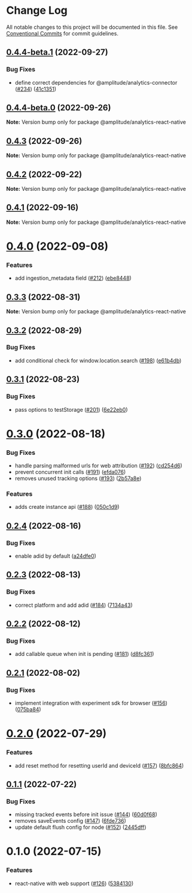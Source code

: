# Change Log

All notable changes to this project will be documented in this file.
See [Conventional Commits](https://conventionalcommits.org) for commit guidelines.

## [0.4.4-beta.1](https://github.com/amplitude/Amplitude-TypeScript/compare/@amplitude/analytics-react-native@0.4.4-beta.0...@amplitude/analytics-react-native@0.4.4-beta.1) (2022-09-27)


### Bug Fixes

* define correct dependencies for @amplitude/analytics-connector ([#234](https://github.com/amplitude/Amplitude-TypeScript/issues/234)) ([41c1351](https://github.com/amplitude/Amplitude-TypeScript/commit/41c1351e441b890b016ba123c4ed5747a4c33adb))





## [0.4.4-beta.0](https://github.com/amplitude/Amplitude-TypeScript/compare/@amplitude/analytics-react-native@0.4.3...@amplitude/analytics-react-native@0.4.4-beta.0) (2022-09-26)

**Note:** Version bump only for package @amplitude/analytics-react-native





## [0.4.3](https://github.com/amplitude/Amplitude-TypeScript/compare/@amplitude/analytics-react-native@0.4.2...@amplitude/analytics-react-native@0.4.3) (2022-09-26)

**Note:** Version bump only for package @amplitude/analytics-react-native





## [0.4.2](https://github.com/amplitude/Amplitude-TypeScript/compare/@amplitude/analytics-react-native@0.4.1...@amplitude/analytics-react-native@0.4.2) (2022-09-22)

**Note:** Version bump only for package @amplitude/analytics-react-native





## [0.4.1](https://github.com/amplitude/Amplitude-TypeScript/compare/@amplitude/analytics-react-native@0.4.0...@amplitude/analytics-react-native@0.4.1) (2022-09-16)

**Note:** Version bump only for package @amplitude/analytics-react-native





# [0.4.0](https://github.com/amplitude/Amplitude-TypeScript/compare/@amplitude/analytics-react-native@0.3.3...@amplitude/analytics-react-native@0.4.0) (2022-09-08)


### Features

* add ingestion_metadata field ([#212](https://github.com/amplitude/Amplitude-TypeScript/issues/212)) ([ebe8448](https://github.com/amplitude/Amplitude-TypeScript/commit/ebe8448b23609134f846e18da2e769158ca30bf1))





## [0.3.3](https://github.com/amplitude/Amplitude-TypeScript/compare/@amplitude/analytics-react-native@0.3.2...@amplitude/analytics-react-native@0.3.3) (2022-08-31)

**Note:** Version bump only for package @amplitude/analytics-react-native





## [0.3.2](https://github.com/amplitude/Amplitude-TypeScript/compare/@amplitude/analytics-react-native@0.3.1...@amplitude/analytics-react-native@0.3.2) (2022-08-29)


### Bug Fixes

* add conditional check for window.location.search ([#198](https://github.com/amplitude/Amplitude-TypeScript/issues/198)) ([e61b4db](https://github.com/amplitude/Amplitude-TypeScript/commit/e61b4db25e2e7677a3dcb2c8e71f26bcac9a9fd5))





## [0.3.1](https://github.com/amplitude/Amplitude-TypeScript/compare/@amplitude/analytics-react-native@0.3.0...@amplitude/analytics-react-native@0.3.1) (2022-08-23)


### Bug Fixes

* pass options to testStorage ([#201](https://github.com/amplitude/Amplitude-TypeScript/issues/201)) ([6e22eb0](https://github.com/amplitude/Amplitude-TypeScript/commit/6e22eb0c101c743b15bb49d9491082fd1fe1d90e))





# [0.3.0](https://github.com/amplitude/Amplitude-TypeScript/compare/@amplitude/analytics-react-native@0.2.4...@amplitude/analytics-react-native@0.3.0) (2022-08-18)


### Bug Fixes

* handle parsing malformed urls for web attribution ([#192](https://github.com/amplitude/Amplitude-TypeScript/issues/192)) ([cd254d6](https://github.com/amplitude/Amplitude-TypeScript/commit/cd254d6319d8bc7d92affc263ec12c9c39f82fb2))
* prevent concurrent init calls ([#191](https://github.com/amplitude/Amplitude-TypeScript/issues/191)) ([efda076](https://github.com/amplitude/Amplitude-TypeScript/commit/efda0760f4f1e92e47a3150985e18efcc3b108d9))
* removes unused tracking options ([#193](https://github.com/amplitude/Amplitude-TypeScript/issues/193)) ([2b57a8e](https://github.com/amplitude/Amplitude-TypeScript/commit/2b57a8e07971312b40c8287e2daddcfb2b55a832))


### Features

* adds create instance api ([#188](https://github.com/amplitude/Amplitude-TypeScript/issues/188)) ([050c1d9](https://github.com/amplitude/Amplitude-TypeScript/commit/050c1d96cedbc9e68aedf6fd55e85d2d3dc2fee4))





## [0.2.4](https://github.com/amplitude/Amplitude-TypeScript/compare/@amplitude/analytics-react-native@0.2.3...@amplitude/analytics-react-native@0.2.4) (2022-08-16)


### Bug Fixes

* enable adid by default ([a24dfe0](https://github.com/amplitude/Amplitude-TypeScript/commit/a24dfe05291fd51da50f531990f68ed27dcca7c8))





## [0.2.3](https://github.com/amplitude/Amplitude-TypeScript/compare/@amplitude/analytics-react-native@0.2.2...@amplitude/analytics-react-native@0.2.3) (2022-08-13)


### Bug Fixes

* correct platform and add adid ([#184](https://github.com/amplitude/Amplitude-TypeScript/issues/184)) ([7134a43](https://github.com/amplitude/Amplitude-TypeScript/commit/7134a4398844516f3d868daf82df9cf2e19d3c39))





## [0.2.2](https://github.com/amplitude/Amplitude-TypeScript/compare/@amplitude/analytics-react-native@0.2.1...@amplitude/analytics-react-native@0.2.2) (2022-08-12)


### Bug Fixes

* add callable queue when init is pending ([#181](https://github.com/amplitude/Amplitude-TypeScript/issues/181)) ([d8fc361](https://github.com/amplitude/Amplitude-TypeScript/commit/d8fc36195b96e2c10ccc5106027beaa7e970e0c0))





## [0.2.1](https://github.com/amplitude/Amplitude-TypeScript/compare/@amplitude/analytics-react-native@0.2.0...@amplitude/analytics-react-native@0.2.1) (2022-08-02)


### Bug Fixes

* implement integration with experiment sdk for browser ([#156](https://github.com/amplitude/Amplitude-TypeScript/issues/156)) ([075ba84](https://github.com/amplitude/Amplitude-TypeScript/commit/075ba84bb4d05fb6a256272d19c03cb692cb0c28))





# [0.2.0](https://github.com/amplitude/Amplitude-TypeScript/compare/@amplitude/analytics-react-native@0.1.1...@amplitude/analytics-react-native@0.2.0) (2022-07-29)


### Features

* add reset method for resetting userId and deviceId ([#157](https://github.com/amplitude/Amplitude-TypeScript/issues/157)) ([8bfc864](https://github.com/amplitude/Amplitude-TypeScript/commit/8bfc864b15dd7e427556a50bc3de6b43b2485189))





## [0.1.1](https://github.com/amplitude/Amplitude-TypeScript/compare/@amplitude/analytics-react-native@0.1.0...@amplitude/analytics-react-native@0.1.1) (2022-07-22)


### Bug Fixes

* missing tracked events before init issue ([#144](https://github.com/amplitude/Amplitude-TypeScript/issues/144)) ([60d0f68](https://github.com/amplitude/Amplitude-TypeScript/commit/60d0f6848087f7b8fc3c870d55489a238e841b26))
* removes saveEvents config ([#147](https://github.com/amplitude/Amplitude-TypeScript/issues/147)) ([6fde736](https://github.com/amplitude/Amplitude-TypeScript/commit/6fde736ca8a865462522082a8085673756dbcc7d))
* update default flush config for node ([#152](https://github.com/amplitude/Amplitude-TypeScript/issues/152)) ([2445dff](https://github.com/amplitude/Amplitude-TypeScript/commit/2445dff0842e7e0a2b7ee767ab926b5a93348214))





# 0.1.0 (2022-07-15)


### Features

* react-native with web support ([#126](https://github.com/amplitude/Amplitude-TypeScript/issues/126)) ([5384130](https://github.com/amplitude/Amplitude-TypeScript/commit/5384130904d19b4b6cf4b43826efa2b373b47b85))

